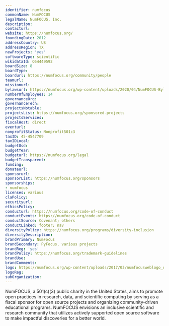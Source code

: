 ```yaml
---
identifier: numfocus
commonName: NumFOCUS
legalName: NumFOCUS, Inc.
description:
contacturl:
website: https://numfocus.org/
foundingDate: 2012
addressCountry: US
addressRegion: TX
newProjects: 'yes'
softwareType: scientific
wikidataId: Q54449592
boardSize: 8
boardType:
boardurl: https://numfocus.org/community/people
teamurl:
missionurl:
bylawsurl: https://numfocus.org/wp-content/uploads/2020/04/NumFOCUS-Bylaws-Approved-16-May-2019.pdf
numberOfEmployees: 14
governanceOrg:
governanceTech:
projectsNotable:
projectsList: https://numfocus.org/sponsored-projects
projectsServices:
fiscalHost: direct
eventurl:
nonprofitStatus: Nonprofit501c3
taxID: 45-4547709
taxIDLocal:
budgetUsd:
budgetYear:
budgeturl: https://numfocus.org/legal
budgetTransparent:
funding:
donateurl:
sponsorurl:
sponsorList: https://numfocus.org/sponsors
sponsorships:
- numfocus
licenses: various
claPolicy:
securityurl:
ethicsPolicy:
conducturl: https://numfocus.org/code-of-conduct
conductEvents: https://numfocus.org/code-of-conduct
conductSource: Covenant; others
conductLinked: footer; nav
diversityPolicy: https://numfocus.org/programs/diversity-inclusion
diversityDescription:
brandPrimary: NumFocus
brandSecondary: PyFocus, various projects
brandReg: 'yes'
brandPolicy: https://numfocus.org/trademark-guidelines
brandUse:
brandComments:
logo: https://numfocus.org/wp-content/uploads/2017/03/numfocusweblogo_orig-1.png
logoReg:
subOrganization:
---
```


NumFOCUS, a 501(c)(3) public charity in the United States, aims to promote open practices in research, data, and scientific computing by serving as a fiscal sponsor for open source projects and organizing community-driven educational programs. NumFOCUS envisions an inclusive scientific and research community that utilizes actively supported open source software to make impactful discoveries for a better world.

